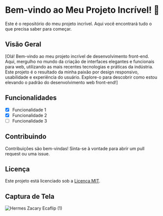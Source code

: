 # Bem-vindo ao Meu Projeto Incrível! 🚀

Este é o repositório do meu projeto incrível. Aqui você encontrará tudo o que precisa saber para começar.

## Visão Geral

[Olá! Bem-vindo ao meu projeto incrível de desenvolvimento front-end. Aqui, mergulho no mundo da criação de interfaces elegantes e funcionais para web, utilizando as mais recentes tecnologias e práticas da indústria. Este projeto é o resultado da minha paixão por design responsivo, usabilidade e experiência do usuário. Explore-o para descobrir como estou elevando o padrão do desenvolvimento web front-end!]

## Funcionalidades

- [x] Funcionalidade 1
- [x] Funcionalidade 2
- [ ] Funcionalidade 3

## Contribuindo

Contribuições são bem-vindas! Sinta-se à vontade para abrir um pull request ou uma issue.

## Licença

Este projeto está licenciado sob a [Licença MIT](LICENSE).

## Captura de Tela


![Hermes Zacary Ecaflip (1)](https://github.com/Hermes-Ecaflip/Hermes-Ecaflip/assets/166053159/6f3246cb-e850-4335-8757-8f96500d4198)
